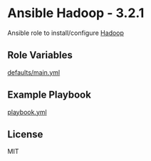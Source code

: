# Ansible Hadoop - 3.2.1

Ansible role to install/configure [Hadoop](https://hadoop.apache.org/)

## Role Variables

[defaults/main.yml](defaults/main.yml)

## Example Playbook

[playbook.yml](playbook.yml)

## License

MIT
